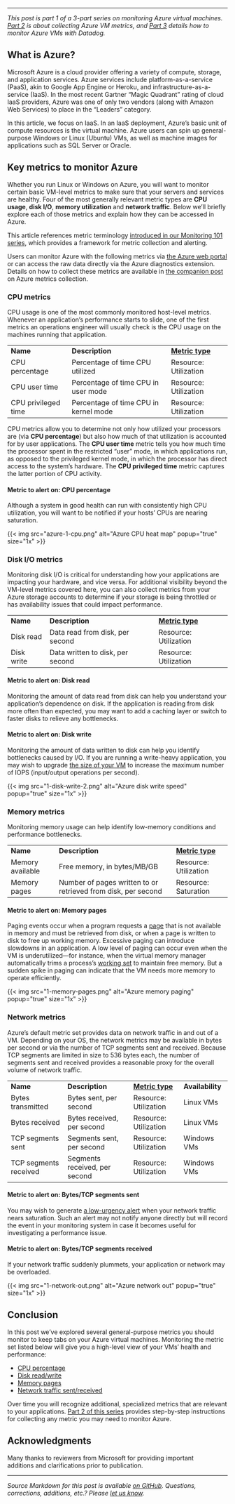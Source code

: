 ---

*This post is part 1 of a 3-part series on monitoring Azure virtual machines. [Part 2](/blog/how-to-collect-azure-metrics) is about collecting Azure VM metrics, and [Part 3](/blog/monitor-azure-vms-using-datadog) details how to monitor Azure VMs with Datadog.*

What is Azure?
--------------

Microsoft Azure is a cloud provider offering a variety of compute, storage, and application services. Azure services include platform-as-a-service (PaaS), akin to Google App Engine or Heroku, and infrastructure-as-a-service (IaaS). In the most recent Gartner “Magic Quadrant” rating of cloud IaaS providers, Azure was one of only two vendors (along with Amazon Web Services) to place in the “Leaders” category.

In this article, we focus on IaaS. In an IaaS deployment, Azure’s basic unit of compute resources is the virtual machine. Azure users can spin up general-purpose Windows or Linux (Ubuntu) VMs, as well as machine images for applications such as SQL Server or Oracle.

Key metrics to monitor Azure
----------------------------

Whether you run Linux or Windows on Azure, you will want to monitor certain basic VM-level metrics to make sure that your servers and services are healthy. Four of the most generally relevant metric types are **CPU usage**, **disk I/O**, **memory utilization** and **network traffic**. Below we’ll briefly explore each of those metrics and explain how they can be accessed in Azure.

This article references metric terminology [introduced in our Monitoring 101 series](/blog/monitoring-101-collecting-data/), which provides a framework for metric collection and alerting.

Users can monitor Azure with the following metrics via [the Azure web portal](https://portal.azure.com/) or can access the raw data directly via the Azure diagnostics extension. Details on how to collect these metrics are available in [the companion post](/blog/how-to-collect-azure-metrics) on Azure metrics collection.

### CPU metrics

CPU usage is one of the most commonly monitored host-level metrics. Whenever an application’s performance starts to slide, one of the first metrics an operations engineer will usually check is the CPU usage on the machines running that application.



<table>
<tbody>
<tr class="odd">
<td><strong>Name</strong></td>
<td><strong>Description</strong></td>
<td><strong><a href="/blog/monitoring-101-collecting-data/">Metric type</a></strong></td>
</tr>
<tr class="even">
<td>CPU percentage</td>
<td>Percentage of time CPU utilized</td>
<td>Resource: Utilization</td>
</tr>
<tr class="odd">
<td>CPU user time</td>
<td>Percentage of time CPU in user mode</td>
<td>Resource: Utilization</td>
</tr>
<tr class="even">
<td>CPU privileged time</td>
<td>Percentage of time CPU in kernel mode</td>
<td>Resource: Utilization</td>
</tr>
</tbody>
</table>



CPU metrics allow you to determine not only how utilized your processors are (via **CPU percentage**) but also how much of that utilization is accounted for by user applications. The **CPU user time** metric tells you how much time the processor spent in the restricted “user” mode, in which applications run, as opposed to the privileged kernel mode, in which the processor has direct access to the system’s hardware. The **CPU privileged time** metric captures the latter portion of CPU activity.

#### Metric to alert on: CPU percentage

Although a system in good health can run with consistently high CPU utilization, you will want to be notified if your hosts’ CPUs are nearing saturation.

{{< img src="azure-1-cpu.png" alt="Azure CPU heat map" popup="true" size="1x" >}}

### Disk I/O metrics

Monitoring disk I/O is critical for understanding how your applications are impacting your hardware, and vice versa. For additional visibility beyond the VM-level metrics covered here, you can also collect metrics from your Azure storage accounts to determine if your storage is being throttled or has availability issues that could impact performance.



<table>
<tbody>
<tr class="odd">
<td><strong>Name</strong></td>
<td><strong>Description</strong></td>
<td><strong><a href="/blog/monitoring-101-collecting-data/">Metric type</a></strong></td>
</tr>
<tr class="even">
<td>Disk read</td>
<td>Data read from disk, per second</td>
<td>Resource: Utilization</td>
</tr>
<tr class="odd">
<td>Disk write</td>
<td>Data written to disk, per second</td>
<td>Resource: Utilization</td>
</tr>
</tbody>
</table>



#### Metric to alert on: Disk read

Monitoring the amount of data read from disk can help you understand your application’s dependence on disk. If the application is reading from disk more often than expected, you may want to add a caching layer or switch to faster disks to relieve any bottlenecks.

#### Metric to alert on: Disk write

Monitoring the amount of data written to disk can help you identify bottlenecks caused by I/O. If you are running a write-heavy application, you may wish to upgrade [the size of your VM](https://azure.microsoft.com/en-us/documentation/articles/virtual-machines-size-specs/) to increase the maximum number of IOPS (input/output operations per second).

{{< img src="1-disk-write-2.png" alt="Azure disk write speed" popup="true" size="1x" >}}

### Memory metrics

Monitoring memory usage can help identify low-memory conditions and performance bottlenecks.



<table>
<tbody>
<tr class="odd">
<td><strong>Name</strong></td>
<td><strong>Description</strong></td>
<td><strong><a href="/blog/monitoring-101-collecting-data/">Metric type</a></strong></td>
</tr>
<tr class="even">
<td>Memory available</td>
<td>Free memory, in bytes/MB/GB</td>
<td>Resource: Utilization</td>
</tr>
<tr class="odd">
<td>Memory pages</td>
<td>Number of pages written to or retrieved from disk, per second</td>
<td>Resource: Saturation</td>
</tr>
</tbody>
</table>



#### Metric to alert on: Memory pages

Paging events occur when a program requests a [page](https://en.wikipedia.org/wiki/Page_(computer_memory)) that is not available in memory and must be retrieved from disk, or when a page is written to disk to free up working memory. Excessive paging can introduce slowdowns in an application. A low level of paging can occur even when the VM is underutilized—for instance, when the virtual memory manager automatically trims a process’s [working set](https://msdn.microsoft.com/en-us/library/windows/desktop/cc441804(v=vs.85).aspx) to maintain free memory. But a sudden spike in paging can indicate that the VM needs more memory to operate efficiently.

{{< img src="1-memory-pages.png" alt="Azure memory paging" popup="true" size="1x" >}}

### Network metrics

Azure’s default metric set provides data on network traffic in and out of a VM. Depending on your OS, the network metrics may be available in bytes per second or via the number of TCP segments sent and received. Because TCP segments are limited in size to 536 bytes each, the number of segments sent and received provides a reasonable proxy for the overall volume of network traffic.



<table>
<tbody>
<tr class="odd">
<td><strong>Name</strong></td>
<td><strong>Description</strong></td>
<td><strong><a href="/blog/monitoring-101-collecting-data/">Metric type</a></strong></td>
<td><strong>Availability</strong></td>
</tr>
<tr class="even">
<td>Bytes transmitted</td>
<td>Bytes sent, per second</td>
<td>Resource: Utilization</td>
<td>Linux VMs</td>
</tr>
<tr class="odd">
<td>Bytes received</td>
<td>Bytes received, per second</td>
<td>Resource: Utilization</td>
<td>Linux VMs</td>
</tr>
<tr class="even">
<td>TCP segments sent</td>
<td>Segments sent, per second</td>
<td>Resource: Utilization</td>
<td>Windows VMs</td>
</tr>
<tr class="odd">
<td>TCP segments received</td>
<td>Segments received, per second</td>
<td>Resource: Utilization</td>
<td>Windows VMs</td>
</tr>
</tbody>
</table>



#### Metric to alert on: Bytes/TCP segments sent

You may wish to generate [a low-urgency alert](/blog/monitoring-101-alerting/#low) when your network traffic nears saturation. Such an alert may not notify anyone directly but will record the event in your monitoring system in case it becomes useful for investigating a performance issue.

#### Metric to alert on: Bytes/TCP segments received

If your network traffic suddenly plummets, your application or network may be overloaded.

{{< img src="1-network-out.png" alt="Azure network out" popup="true" size="1x" >}}

Conclusion
----------

In this post we’ve explored several general-purpose metrics you should monitor to keep tabs on your Azure virtual machines. Monitoring the metric set listed below will give you a high-level view of your VMs’ health and performance:



-   [CPU percentage](#cpu-metrics)
-   [Disk read/write](#disk-io-metrics)
-   [Memory pages](#memory-metrics)
-   [Network traffic sent/received](#network-metrics)



Over time you will recognize additional, specialized metrics that are relevant to your applications. [Part 2 of this series](/blog/how-to-collect-azure-metrics/) provides step-by-step instructions for collecting any metric you may need to monitor Azure.

Acknowledgments
---------------

Many thanks to reviewers from Microsoft for providing important additions and clarifications prior to publication.

------------------------------------------------------------------------

*Source Markdown for this post is available [on GitHub](https://github.com/DataDog/the-monitor/blob/master/azure/how_to_monitor_microsoft_azure_vms.md). Questions, corrections, additions, etc.? Please [let us know](https://github.com/DataDog/the-monitor/issues).*
